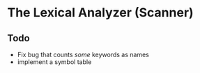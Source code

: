 # The Lexical Analyzer (Scanner)

Todo
---
- Fix bug that counts *some* keywords as names
- implement a symbol table